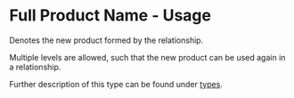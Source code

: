 # Full Product Name - Usage

Denotes the new product formed by the relationship.

Multiple levels are allowed, such that the new product can be used again in a relationship.

Further description of this type can be found under [types](types/full_product_name-usage.en.md).
